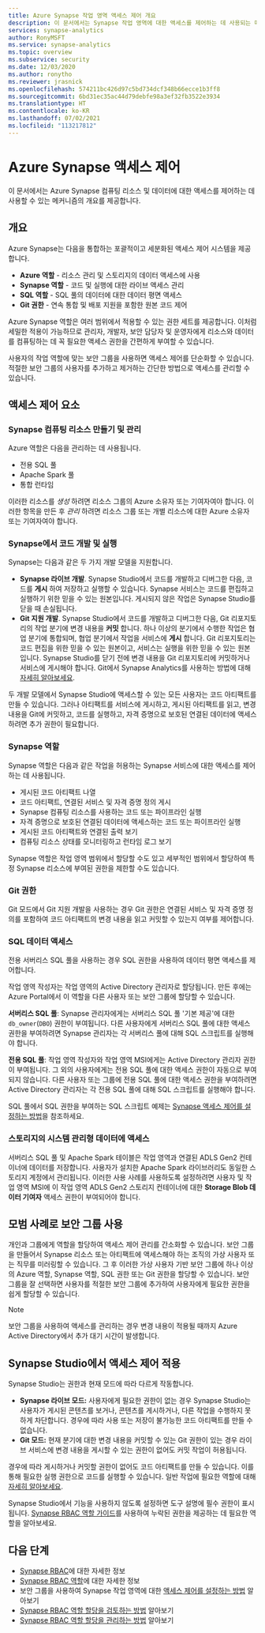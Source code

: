 ```yaml
---
title: Azure Synapse 작업 영역 액세스 제어 개요
description: 이 문서에서는 Synapse 작업 영역에 대한 액세스를 제어하는 데 사용되는 메커니즘과 그 안에 포함된 리소스 및 코드 아티팩트에 대해 설명합니다.
services: synapse-analytics
author: RonyMSFT
ms.service: synapse-analytics
ms.topic: overview
ms.subservice: security
ms.date: 12/03/2020
ms.author: ronytho
ms.reviewer: jrasnick
ms.openlocfilehash: 574211bc426d97c5bd734dcf348b66ecce1b3ff8
ms.sourcegitcommit: 6bd31ec35ac44d79debfe98a3ef32fb3522e3934
ms.translationtype: HT
ms.contentlocale: ko-KR
ms.lasthandoff: 07/02/2021
ms.locfileid: "113217812"
---
```

# <a name="azure-synapse-access-control"></a>Azure Synapse 액세스 제어 

이 문서에서는 Azure Synapse 컴퓨팅 리소스 및 데이터에 대한 액세스를 제어하는 데 사용할 수 있는 메커니즘의 개요를 제공합니다.  

## <a name="overview"></a>개요

Azure Synapse는 다음을 통합하는 포괄적이고 세분화된 액세스 제어 시스템을 제공합니다. 
- **Azure 역할** - 리소스 관리 및 스토리지의 데이터 액세스에 사용 
- **Synapse 역할** - 코드 및 실행에 대한 라이브 액세스 관리 
- **SQL 역할** - SQL 풀의 데이터에 대한 데이터 평면 액세스 
- **Git 권한** - 연속 통합 및 배포 지원을 포함한 원본 코드 제어  

Azure Synapse 역할은 여러 범위에서 적용할 수 있는 권한 세트를 제공합니다. 이처럼 세밀한 적용이 가능하므로 관리자, 개발자, 보안 담당자 및 운영자에게 리소스와 데이터를 컴퓨팅하는 데 꼭 필요한 액세스 권한을 간편하게 부여할 수 있습니다.

사용자의 작업 역할에 맞는 보안 그룹을 사용하면 액세스 제어를 단순화할 수 있습니다. 적절한 보안 그룹의 사용자를 추가하고 제거하는 간단한 방법으로 액세스를 관리할 수 있습니다.

## <a name="access-control-elements"></a>액세스 제어 요소

### <a name="creating-and-managing-synapse-compute-resources"></a>Synapse 컴퓨팅 리소스 만들기 및 관리

Azure 역할은 다음을 관리하는 데 사용됩니다. 
- 전용 SQL 풀 
- Apache Spark 풀 
- 통합 런타임 

이러한 리소스를 *생성* 하려면 리소스 그룹의 Azure 소유자 또는 기여자여야 합니다. 이러한 항목을 만든 후 *관리* 하려면 리소스 그룹 또는 개별 리소스에 대한 Azure 소유자 또는 기여자여야 합니다. 

### <a name="developing-and-executing-code-in-synapse"></a>Synapse에서 코드 개발 및 실행 

Synapse는 다음과 같은 두 가지 개발 모델을 지원합니다.

- **Synapse 라이브 개발**. Synapse Studio에서 코드를 개발하고 디버그한 다음, 코드를 **게시** 하여 저장하고 실행할 수 있습니다.  Synapse 서비스는 코드를 편집하고 실행하기 위한 믿을 수 있는 원본입니다.  게시되지 않은 작업은 Synapse Studio를 닫을 때 손실됩니다.  
- **Git 지원 개발**. Synapse Studio에서 코드를 개발하고 디버그한 다음, Git 리포지토리의 작업 분기에 변경 내용을 **커밋** 합니다. 하나 이상의 분기에서 수행한 작업은 협업 분기에 통합되며, 협업 분기에서 작업을 서비스에 **게시** 합니다. Git 리포지토리는 코드 편집을 위한 믿을 수 있는 원본이고, 서비스는 실행을 위한 믿을 수 있는 원본입니다. Synapse Studio를 닫기 전에 변경 내용을 Git 리포지토리에 커밋하거나 서비스에 게시해야 합니다. Git에서 Synapse Analytics를 사용하는 방법에 대해 [자세히 알아보세요](../cicd/continuous-integration-deployment.md).

두 개발 모델에서 Synapse Studio에 액세스할 수 있는 모든 사용자는 코드 아티팩트를 만들 수 있습니다. 그러나 아티팩트를 서비스에 게시하고, 게시된 아티팩트를 읽고, 변경 내용을 Git에 커밋하고, 코드를 실행하고, 자격 증명으로 보호된 연결된 데이터에 액세스하려면 추가 권한이 필요합니다.

### <a name="synapse-roles"></a>Synapse 역할

Synapse 역할은 다음과 같은 작업을 허용하는 Synapse 서비스에 대한 액세스를 제어하는 데 사용됩니다. 
- 게시된 코드 아티팩트 나열 
- 코드 아티팩트, 연결된 서비스 및 자격 증명 정의 게시
- Synapse 컴퓨팅 리소스를 사용하는 코드 또는 파이프라인 실행
- 자격 증명으로 보호된 연결된 데이터에 액세스하는 코드 또는 파이프라인 실행
- 게시된 코드 아티팩트와 연결된 출력 보기
- 컴퓨팅 리소스 상태를 모니터링하고 런타임 로그 보기

Synapse 역할은 작업 영역 범위에서 할당할 수도 있고 세부적인 범위에서 할당하여 특정 Synapse 리소스에 부여된 권한을 제한할 수도 있습니다.

### <a name="git-permissions"></a>Git 권한

Git 모드에서 Git 지원 개발을 사용하는 경우 Git 권한은 연결된 서비스 및 자격 증명 정의를 포함하여 코드 아티팩트의 변경 내용을 읽고 커밋할 수 있는지 여부를 제어합니다.   
   
### <a name="accessing-data-in-sql"></a>SQL 데이터 액세스

전용 서버리스 SQL 풀을 사용하는 경우 SQL 권한을 사용하여 데이터 평면 액세스를 제어합니다. 

작업 영역 작성자는 작업 영역의 Active Directory 관리자로 할당됩니다. 만든 후에는 Azure Portal에서 이 역할을 다른 사용자 또는 보안 그룹에 할당할 수 있습니다.

**서버리스 SQL 풀**: Synapse 관리자에게는 서버리스 SQL 풀 '기본 제공'에 대한 `db_owner`(`DBO`) 권한이 부여됩니다. 다른 사용자에게 서버리스 SQL 풀에 대한 액세스 권한을 부여하려면 Synapse 관리자는 각 서버리스 풀에 대해 SQL 스크립트를 실행해야 합니다.  

**전용 SQL 풀**: 작업 영역 작성자와 작업 영역 MSI에게는 Active Directory 관리자 권한이 부여됩니다.  그 외의 사용자에게는 전용 SQL 풀에 대한 액세스 권한이 자동으로 부여되지 않습니다. 다른 사용자 또는 그룹에 전용 SQL 풀에 대한 액세스 권한을 부여하려면 Active Directory 관리자는 각 전용 SQL 풀에 대해 SQL 스크립트를 실행해야 합니다.

SQL 풀에서 SQL 권한을 부여하는 SQL 스크립트 예제는 [Synapse 액세스 제어를 설정하는 방법](./how-to-set-up-access-control.md)을 참조하세요.  

 ### <a name="accessing-system-managed-data-in-storage"></a>스토리지의 시스템 관리형 데이터에 액세스

서버리스 SQL 풀 및 Apache Spark 테이블은 작업 영역과 연결된 ADLS Gen2 컨테이너에 데이터를 저장합니다. 사용자가 설치한 Apache Spark 라이브러리도 동일한 스토리지 계정에서 관리됩니다. 이러한 사용 사례를 사용하도록 설정하려면 사용자 및 작업 영역 MSI에 이 작업 영역 ADLS Gen2 스토리지 컨테이너에 대한 **Storage Blob 데이터 기여자** 액세스 권한이 부여되어야 합니다.  

## <a name="using-security-groups-as-a-best-practice"></a>모범 사례로 보안 그룹 사용

개인과 그룹에게 역할을 할당하여 액세스 제어 관리를 간소화할 수 있습니다. 보안 그룹을 만들어서 Synapse 리소스 또는 아티팩트에 액세스해야 하는 조직의 가상 사용자 또는 직무를 미러링할 수 있습니다.  그 후 이러한 가상 사용자 기반 보안 그룹에 하나 이상의 Azure 역할, Synapse 역할, SQL 권한 또는 Git 권한을 할당할 수 있습니다. 보안 그룹을 잘 선택하면 사용자를 적절한 보안 그룹에 추가하여 사용자에게 필요한 권한을 쉽게 할당할 수 있습니다. 

>[!Note]
>보안 그룹을 사용하여 액세스를 관리하는 경우 변경 내용이 적용될 때까지 Azure Active Directory에서 추가 대기 시간이 발생합니다. 

## <a name="access-control-enforcement-in-synapse-studio"></a>Synapse Studio에서 액세스 제어 적용

Synapse Studio는 권한과 현재 모드에 따라 다르게 작동합니다.
- **Synapse 라이브 모드:** 사용자에게 필요한 권한이 없는 경우 Synapse Studio는 사용자가 게시된 콘텐츠를 보거나, 콘텐츠를 게시하거나, 다른 작업을 수행하지 못하게 차단합니다.  경우에 따라 사용 또는 저장이 불가능한 코드 아티팩트를 만들 수 없습니다. 
- **Git 모드:** 현재 분기에 대한 변경 내용을 커밋할 수 있는 Git 권한이 있는 경우 라이브 서비스에 변경 내용을 게시할 수 있는 권한이 없어도 커밋 작업이 허용됩니다.  

경우에 따라 게시하거나 커밋할 권한이 없어도 코드 아티팩트를 만들 수 있습니다. 이를 통해 필요한 실행 권한으로 코드를 실행할 수 있습니다. 일반 작업에 필요한 역할에 대해 [자세히 알아보세요](./synapse-workspace-understand-what-role-you-need.md). 

Synapse Studio에서 기능을 사용하지 않도록 설정하면 도구 설명에 필수 권한이 표시됩니다. [Synapse RBAC 역할 가이드](./synapse-workspace-synapse-rbac-roles.md#synapse-rbac-actions-and-the-roles-that-permit-them)를 사용하여 누락된 권한을 제공하는 데 필요한 역할을 알아보세요.


## <a name="next-steps"></a>다음 단계

- [Synapse RBAC](./synapse-workspace-synapse-rbac.md)에 대한 자세한 정보
- [Synapse RBAC 역할](./synapse-workspace-synapse-rbac-roles.md)에 대한 자세한 정보
- 보안 그룹을 사용하여 Synapse 작업 영역에 대한 [액세스 제어를 설정하는 방법](./how-to-set-up-access-control.md) 알아보기
- [Synapse RBAC 역할 할당을 검토하는 방법](./how-to-review-synapse-rbac-role-assignments.md) 알아보기
- [Synapse RBAC 역할 할당을 관리하는 방법](./how-to-manage-synapse-rbac-role-assignments.md) 알아보기
